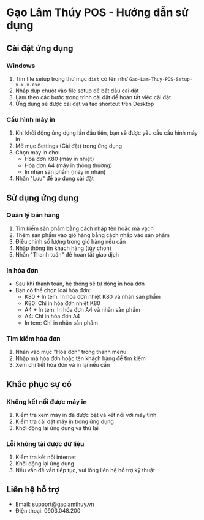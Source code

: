 # Gạo Lâm Thúy POS - Hướng dẫn sử dụng

## Cài đặt ứng dụng

### Windows

1. Tìm file setup trong thư mục `dist` có tên như `Gao-Lam-Thuy-POS-Setup-x.x.x.exe`
2. Nhấp đúp chuột vào file setup để bắt đầu cài đặt
3. Làm theo các bước trong trình cài đặt để hoàn tất việc cài đặt
4. Ứng dụng sẽ được cài đặt và tạo shortcut trên Desktop

### Cấu hình máy in

1. Khi khởi động ứng dụng lần đầu tiên, bạn sẽ được yêu cầu cấu hình máy in
2. Mở mục Settings (Cài đặt) trong ứng dụng
3. Chọn máy in cho:
   - Hóa đơn K80 (máy in nhiệt)
   - Hóa đơn A4 (máy in thông thường)
   - In nhãn sản phẩm (máy in nhãn)
4. Nhấn "Lưu" để áp dụng cài đặt

## Sử dụng ứng dụng

### Quản lý bán hàng

1. Tìm kiếm sản phẩm bằng cách nhập tên hoặc mã vạch
2. Thêm sản phẩm vào giỏ hàng bằng cách nhấp vào sản phẩm
3. Điều chỉnh số lượng trong giỏ hàng nếu cần
4. Nhập thông tin khách hàng (tùy chọn)
5. Nhấn "Thanh toán" để hoàn tất giao dịch

### In hóa đơn

- Sau khi thanh toán, hệ thống sẽ tự động in hóa đơn
- Bạn có thể chọn loại hóa đơn:
  - K80 + In tem: In hóa đơn nhiệt K80 và nhãn sản phẩm
  - K80: Chỉ in hóa đơn nhiệt K80
  - A4 + In tem: In hóa đơn A4 và nhãn sản phẩm
  - A4: Chỉ in hóa đơn A4
  - In tem: Chỉ in nhãn sản phẩm

### Tìm kiếm hóa đơn

1. Nhấn vào mục "Hóa đơn" trong thanh menu
2. Nhập mã hóa đơn hoặc tên khách hàng để tìm kiếm
3. Xem chi tiết hóa đơn và in lại nếu cần

## Khắc phục sự cố

### Không kết nối được máy in

1. Kiểm tra xem máy in đã được bật và kết nối với máy tính
2. Kiểm tra cài đặt máy in trong ứng dụng
3. Khởi động lại ứng dụng và thử lại

### Lỗi không tải được dữ liệu

1. Kiểm tra kết nối internet
2. Khởi động lại ứng dụng
3. Nếu vấn đề vẫn tiếp tục, vui lòng liên hệ hỗ trợ kỹ thuật

## Liên hệ hỗ trợ

- Email: support@gaolamthuy.vn
- Điện thoại: 0903.048.200

